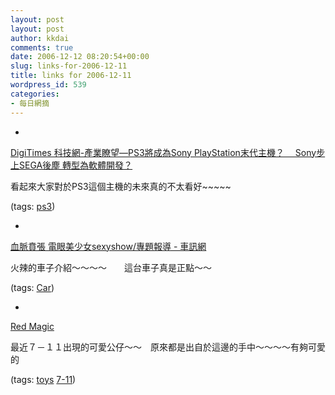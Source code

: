 ```yaml
---
layout: post
layout: post
author: kkdai
comments: true
date: 2006-12-12 08:20:54+00:00
slug: links-for-2006-12-11
title: links for 2006-12-11
wordpress_id: 539
categories:
- 每日網摘
---
```



	
  * 
		

[DigiTimes 科技網-產業瞭望—PS3將成為Sony PlayStation末代主機？ 　Sony步上SEGA後塵 轉型為軟體開發？](http://www.digitimes.com.tw/n/article.asp?id=0000035393_A2568O2Y7CLQWJB28HNP8)


		

看起來大家對於PS3這個主機的未來真的不太看好~~~~~


		

(tags: [ps3](http://del.icio.us/kkdai/ps3))


	

	
  * 
		

[血脈賁張 電眼美少女sexyshow/專題報導 - 車訊網](http://www.carnews.com/articleview/2006-11-14/article_view_4347.htm)


		

火辣的車子介紹～～～～　　這台車子真是正點～～


		

(tags: [Car](http://del.icio.us/kkdai/Car))


	

	
  * 
		

[Red Magic](http://www.redmagicstyle.com/redmagic/main/index.jsp)


		

最近７－１１出現的可愛公仔～～　原來都是出自於這邊的手中～～～～有夠可愛的


		

(tags: [toys](http://del.icio.us/kkdai/toys) [7-11](http://del.icio.us/kkdai/7-11))


	


